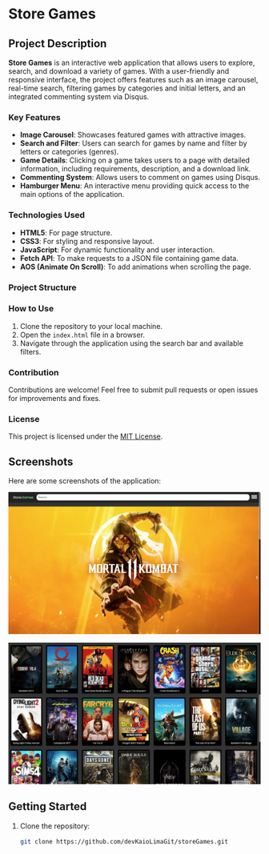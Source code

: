 # Store Games

## Project Description

**Store Games** is an interactive web application that allows users to explore, search, and download a variety of games. With a user-friendly and responsive interface, the project offers features such as an image carousel, real-time search, filtering games by categories and initial letters, and an integrated commenting system via Disqus.

### Key Features

- **Image Carousel**: Showcases featured games with attractive images.
- **Search and Filter**: Users can search for games by name and filter by letters or categories (genres).
- **Game Details**: Clicking on a game takes users to a page with detailed information, including requirements, description, and a download link.
- **Commenting System**: Allows users to comment on games using Disqus.
- **Hamburger Menu**: An interactive menu providing quick access to the main options of the application.

### Technologies Used

- **HTML5**: For page structure.
- **CSS3**: For styling and responsive layout.
- **JavaScript**: For dynamic functionality and user interaction.
- **Fetch API**: To make requests to a JSON file containing game data.
- **AOS (Animate On Scroll)**: To add animations when scrolling the page.

### Project Structure


### How to Use

1. Clone the repository to your local machine.
2. Open the `index.html` file in a browser.
3. Navigate through the application using the search bar and available filters.

### Contribution

Contributions are welcome! Feel free to submit pull requests or open issues for improvements and fixes.

### License

This project is licensed under the [MIT License](LICENSE).

## Screenshots

Here are some screenshots of the application:

![Screenshot 1](./Images%20for%20the%20README/1.png)  


![Screenshot 2](./Images%20for%20the%20README/2.png)  

## Getting Started

1. Clone the repository:
   ```bash
   git clone https://github.com/devKaioLimaGit/storeGames.git
   ```